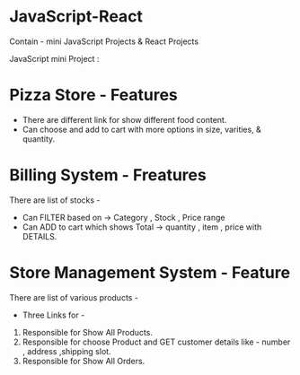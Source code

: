# JavaScript-React

Contain -
mini JavaScript Projects & React Projects 


JavaScript mini Project : 

#   Pizza Store - Features
* There are different link for show different food content.
* Can choose and add to cart with more options in size, varities, & quantity.

# Billing System - Freatures
 There are list of stocks - 
* Can FILTER based on -> Category , Stock , Price range
* Can ADD to cart which shows Total -> quantity , item , price with DETAILS.

# Store Management System - Feature 
 There are list of various products - 
- Three Links for - 
1. Responsible for Show All Products. 
2. Responsible for choose Product and GET customer details like - number , address ,shipping slot.
3. Responsible for Show All Orders. 






